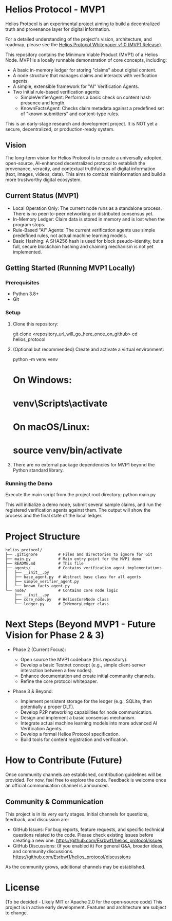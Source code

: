 # Helios Protocol - MVP1

Helios Protocol is an experimental project aiming to build a decentralized truth and provenance layer for digital information.

For a detailed understanding of the project's vision, architecture, and roadmap, please see the [Helios Protocol Whitepaper v1.0 (MVP1 Release)](docs/whitepaper_v1.md).

This repository contains the Minimum Viable Product (MVP1) of a Helios Node. MVP1 is a locally runnable demonstration of core concepts, including:
*   A basic in-memory ledger for storing "claims" about digital content.
*   A node structure that manages claims and interacts with verification agents.
*   A simple, extensible framework for "AI" Verification Agents.
*   Two initial rule-based verification agents:
    *   SimpleVerifierAgent: Performs a basic check on content hash presence and length.
    *   KnownFactsAgent: Checks claim metadata against a predefined set of "known submitters" and content-type rules.

This is an early-stage research and development project. It is NOT yet a secure, decentralized, or production-ready system.

## Vision
The long-term vision for Helios Protocol is to create a universally adopted, open-source, AI-enhanced decentralized protocol to establish the provenance, veracity, and contextual truthfulness of digital information (text, images, videos, data). This aims to combat misinformation and build a more trustworthy digital ecosystem.

## Current Status (MVP1)
*   Local Operation Only: The current node runs as a standalone process. There is no peer-to-peer networking or distributed consensus yet.
*   In-Memory Ledger: Claim data is stored in memory and is lost when the program stops.
*   Rule-Based "AI" Agents: The current verification agents use simple predefined rules, not actual machine learning models.
*   Basic Hashing: A SHA256 hash is used for block pseudo-identity, but a full, secure blockchain hashing and chaining mechanism is not yet implemented.

## Getting Started (Running MVP1 Locally)

### Prerequisites
*   Python 3.8+
*   Git

### Setup
1.  Clone this repository:
    
    git clone <repository_url_will_go_here_once_on_github>
    cd helios_protocol
    
2.  (Optional but recommended) Create and activate a virtual environment:
    
    python -m venv venv
    # On Windows:
    # venv\Scripts\activate
    # On macOS/Linux:
    # source venv/bin/activate
    
3.  There are no external package dependencies for MVP1 beyond the Python standard library.

### Running the Demo
Execute the main script from the project root directory:
python main.py

This will initialize a demo node, submit several sample claims, and run the registered verification agents against them. The output will show the process and the final state of the local ledger.

# Project Structure

    helios_protocol/
    ├── .gitignore         # Files and directories to ignore for Git
    ├── main.py            # Main entry point for the MVP1 demo
    ├── README.md          # This file
    ├── agents/            # Contains verification agent implementations
    │   ├── __init__.py
    │   ├── base_agent.py  # Abstract base class for all agents
    │   ├── simple_verifier_agent.py
    │   └── known_facts_agent.py
    └── node/              # Contains core node logic
        ├── __init__.py
        ├── core_node.py   # HeliosCoreNode class
        └── ledger.py      # InMemoryLedger class

# Next Steps (Beyond MVP1 - Future Vision for Phase 2 & 3)

* Phase 2 (Current Focus):

    * Open source the MVP1 codebase (this repository).
    * Develop a basic Testnet concept (e.g., simple client-server interaction between a few nodes).
    * Enhance documentation and create initial community channels.
    * Refine the core protocol whitepaper.

* Phase 3 & Beyond:

    * Implement persistent storage for the ledger (e.g., SQLite, then potentially a proper DLT).
    * Develop P2P networking capabilities for node communication.
    * Design and implement a basic consensus mechanism.
    * Integrate actual machine learning models into more advanced AI Verification Agents.
    * Develop a formal Helios Protocol specification.
    * Build tools for content registration and verification.

# How to Contribute (Future)
Once community channels are established, contribution guidelines will be provided. For now, feel free to explore the code. Feedback is welcome once an official communication channel is announced.

## Community & Communication

This project is in its very early stages. Initial channels for questions, feedback, and discussion are:

*   GitHub Issues: For bug reports, feature requests, and specific technical questions related to the code. Please check existing issues before creating a new one. https://github.com/Esrbwt1/helios_protocol/issues
*   GitHub Discussions: (If you enabled it) For general Q&A, broader ideas, and community discussions. https://github.com/Esrbwt1/helios_protocol/discussions

As the community grows, additional channels may be established.

# License
(To be decided - Likely MIT or Apache 2.0 for the open-source code)
This project is in active early development. Features and architecture are subject to change.
